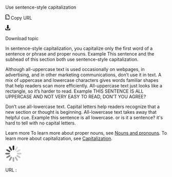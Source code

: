 ﻿# 

Use sentence-style capitalization

![Copy URL](media/use-sentence-style-capitalization/Copy.png)
Copy URL

![Download](media/use-sentence-style-capitalization/Download.png)

Download topic

In sentence-style capitalization, you capitalize only the first word of a sentence or phrase and proper nouns.
Example This sentence and the subhead of this section both use sentence-style capitalization. 

Although
all-uppercase text is used occasionally on webpages, in
advertising, and in other marketing communications, don’t use it in
text. A mix of uppercase and lowercase characters gives words
familiar shapes that help readers scan more efficiently.
All-uppercase text just looks like a rectangle, so it’s harder to
read.
Example THIS SENTENCE IS ALL UPPERCASE AND NOT VERY EASY TO READ, DON’T YOU AGREE?

Don’t
use all-lowercase text. Capital letters help readers recognize
that a new section or thought is beginning. All-lowercase text
takes away that helpful cue.
Example this sentence is all lowercase. or is it a sentence? it's hard to tell with no capital letters. 

Learn more To learn more about proper nouns, see [Nouns and pronouns](https://worldready.cloudapp.net/Styleguide/Read?id=2700&topicid=25525). To learn more about capitalization, see [Capitalization](https://worldready.cloudapp.net/Styleguide/Read?id=2700&topicid=33685).

![In progress](media/use-sentence-style-capitalization/activity-large.gif)

URL :
